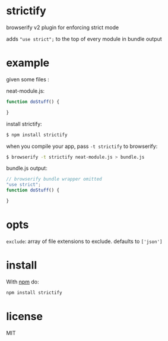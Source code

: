 # strictify

browserify v2 plugin for enforcing strict mode

adds `"use strict";` to the top of every module in bundle output

# example

given some files :

neat-module.js:
```js
function doStuff() {

}
```

install strictify:

```bash
$ npm install strictify
```

when you compile your app, pass `-t strictify` to browserify:

```bash
$ browserify -t strictify neat-module.js > bundle.js
```

bundle.js output:
```js
// browserify bundle wrapper omitted
"use strict";
function doStuff() {

}
```

# opts

`exclude`: array of file extensions to exclude. defaults to `['json']`

# install

With [npm](https://npmjs.org) do:

```bash
npm install strictify
```

# license

MIT
